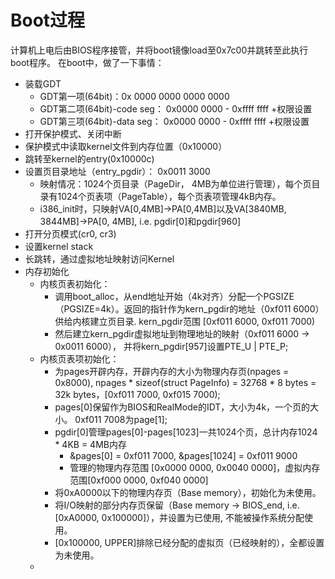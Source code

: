 # Boot过程
计算机上电后由BIOS程序接管，并将boot镜像load至0x7c00并跳转至此执行boot程序。
在boot中，做了一下事情：

* 装载GDT
	* GDT第一项(64bit)：0x 0000 0000 0000 0000
	* GDT第二项(64bit)-code seg： 0x0000 0000 - 0xffff ffff +权限设置
	* GDT第三项(64bit)-data seg：  0x0000 0000 - 0xffff ffff +权限设置
* 打开保护模式、关闭中断
* 保护模式中读取kernel文件到内存位置（0x10000）
* 跳转至kernel的entry(0x10000c)
* 设置页目录地址（entry_pgdir）： 0x0011 3000
	* 映射情况：1024个页目录（PageDir， 4MB为单位进行管理），每个页目录有1024个页表项（PageTable），每个页表项管理4kB内存。
	* i386_init时，只映射VA[0,4MB]->PA[0,4MB]以及VA[3840MB, 3844MB]->PA[0, 4MB], i.e. pgdir[0]和pgdir[960]
* 打开分页模式(cr0, cr3)
* 设置kernel stack
* 长跳转，通过虚拟地址映射访问Kernel
* 内存初始化
	*  内核页表初始化： 	
		* 调用boot\_alloc，从end地址开始（4k对齐）分配一个PGSIZE（PGSIZE=4k）。返回的指针作为kern\_pgdir的地址（0xf011 6000）供给内核建立页目录. kern\_pgdir范围 [0xf011 6000, 0xf011 7000)
		* 然后建立kern\_pgdir虚拟地址到物理地址的映射（0xf011 6000 -> 0x0011 6000）， 并将kern\_pgdir[957]设置PTE_U | PTE_P;
	* 内核页表项初始化：
		* 为pages开辟内存，开辟内存的大小为物理内存页(npages = 0x8000), npages * sizeof(struct PageInfo) = 32768 * 8 bytes = 32k bytes，[0xf011 7000, 0xf015 7000);
		* pages[0]保留作为BIOS和RealMode的IDT，大小为4k，一个页的大小。 0xf011 7008为page[1];
		*  pgdir[0]管理pages[0]-pages[1023]一共1024个页，总计内存1024 * 4KB = 4MB内存
			*  &pages[0] = 0xf011 7000, &pages[1024] = 0xf011 9000
			*  管理的物理内存范围 [0x0000 0000, 0x0040 0000]，虚拟内存范围[0xf000 0000, 0xf040 0000]
		* 将0xA0000以下的物理内存页（Base memory），初始化为未使用。
		* 将I/O映射的部分内存页保留（Base memory -> BIOS_end, i.e. [0xA0000, 0x100000]），并设置为已使用, 不能被操作系统分配使用。
		* [0x100000, UPPER]排除已经分配的虚拟页（已经映射的），全都设置为未使用。
	* 
